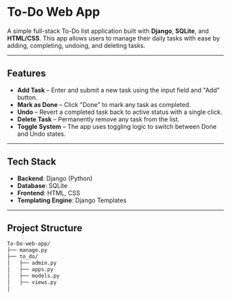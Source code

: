 # To-Do Web App

A simple full-stack To-Do list application built with **Django**, **SQLite**, and **HTML/CSS**. This app allows users to manage their daily tasks with ease by adding, completing, undoing, and deleting tasks.

---

## Features

- **Add Task** – Enter and submit a new task using the input field and "Add" button.
- **Mark as Done** – Click "Done" to mark any task as completed.
- **Undo** – Revert a completed task back to active status with a single click.
- **Delete Task** – Permanently remove any task from the list.
- **Toggle System** – The app uses toggling logic to switch between Done and Undo states.

---

## Tech Stack

- **Backend**: Django (Python)
- **Database**: SQLite
- **Frontend**: HTML, CSS
- **Templating Engine**: Django Templates

---

## Project Structure

```bash
To-Do-web-app/
├── manage.py
├── to_do/
│   ├── admin.py
│   ├── apps.py
│   ├── models.py
│   ├── views.py
│
